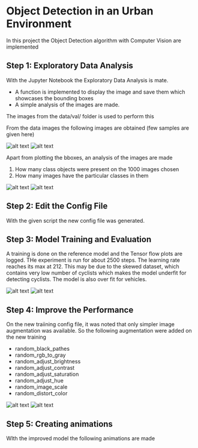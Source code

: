 # Object Detection in an Urban Environment

In this project the Object Detection algorithm with Computer Vision are implemented

## Step 1: Exploratory Data Analysis
With the Jupyter Notebook the Exploratory Data Analysis is mate.
- A function is implemented to display the image and save them which showcases the bounding boxes
- A simple analysis of the images are made.

The images from the data/val/ folder is used to perform this

From the data images the following images are obtained (few samples are given here)

![alt text](./Results/bbox_image/bbox_image_0.png)
![alt text](./Results/bbox_image/bbox_image_1.png)

Apart from plotting the bboxes, an analysis of the images are made
1. How many class objects were present on the 1000 images chosen
2. How many images have the particular classes in them

![alt text](./Results/analysis_image/classcount.png)
![alt text](./Results/analysis_image/imgcount.png)


## Step 2: Edit the Config File
With the given script the new config file was generated.

## Step 3: Model Training and Evaluation
A training is done on the reference model and the Tensor flow plots are logged. THe experiment is run for about 2500 steps. The learning rate reaches its max at 212. This may be due to the skewed dataset, which contains very low number of cyclists which makes the model underfit for detecting cyclists. The model is also over fit for vehicles. 

![alt text](./Results/Tensorflow/InitialTraining/InitialTraining_loss.png)
![alt text](./Results/Tensorflow/InitialTraining/InitialTraining_LR.png)

## Step 4: Improve the Performance
On the new traiining config file, it was noted that only simpler image augmentation was available. So the following augmentation were added on the new training
- random_black_pathes
- random_rgb_to_gray
- random_adjust_brightness
- random_adjust_contrast
- random_adjust_saturation
- random_adjust_hue
- random_image_scale
- random_distort_color

![alt text](./Results/Tensorflow/TuningParameters/TuningParam_loss.png)
![alt text](./Results/Tensorflow/TuningParameters/TuningParam_LR.png)

## Step 5: Creating animations
WIth the improved model the following animations are made
